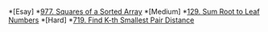 *[Esay]
    *[977. Squares of a Sorted Array](977/main.cpp)
*[Medium]
    *[129. Sum Root to Leaf Numbers](129/main.cpp)
*[Hard]
    *[719. Find K-th Smallest Pair Distance](719/main.cpp)